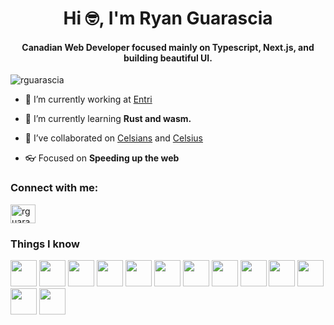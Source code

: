 <h1 align="center">Hi 🤓, I'm Ryan Guarascia</h1>
<h4 align="center">Canadian Web Developer focused mainly on Typescript, Next.js, and building beautiful UI.</h3>

<p align="left"> <img src="https://komarev.com/ghpvc/?username=rguarascia&label=Profile%20views&color=0e75b6&style=flat" alt="rguarascia" /> </p>

- 🚀 I’m currently working at [Entri](https://entri.com)

- 👀 I’m currently learning **Rust and wasm.**

- 🤖 I’ve collaborated on [Celsians](https://celsians.com) and [Celsius](https://celsius.network)

- 👓 Focused on **Speeding up the web**

<h3 align="left">Connect with me:</h3>
<p align="left">
<a href="https://twitter.com/rguarascia" target="blank"><img align="center" src="https://cdn.jsdelivr.net/npm/simple-icons@3.0.1/icons/twitter.svg" alt="rguarascia" height="30" width="40" /></a>
</p>

<h3 align="left">Things I know</h3>
<p align="left">
	<img src="https://cdn.jsdelivr.net/gh/devicons/devicon/icons/typescript/typescript-original.svg" width="42" height="42"/>
	<img src="https://cdn.jsdelivr.net/gh/devicons/devicon/icons/react/react-original.svg" width="42" height="42" />
    <img src="https://cdn.jsdelivr.net/gh/devicons/devicon/icons/css3/css3-plain-wordmark.svg" width="42" height="42" />
    <img src="https://cdn.jsdelivr.net/gh/devicons/devicon/icons/nodejs/nodejs-plain.svg" width="42" height="42" />
    <img src="https://cdn.jsdelivr.net/gh/devicons/devicon/icons/sass/sass-original.svg" width="42" height="42" />
    <img src="https://cdn.jsdelivr.net/gh/devicons/devicon/icons/amazonwebservices/amazonwebservices-original-wordmark.svg" width="42" height="42" />
    <img src="https://cdn.jsdelivr.net/gh/devicons/devicon/icons/androidstudio/androidstudio-original.svg" width="42" height="42" />
    <img src="https://cdn.jsdelivr.net/gh/devicons/devicon/icons/mysql/mysql-original-wordmark.svg" width="42" height="42"/>
    <img src="https://cdn.jsdelivr.net/gh/devicons/devicon/icons/nextjs/nextjs-original.svg" width="42" height="42" />
    <img src="https://cdn.jsdelivr.net/gh/devicons/devicon/icons/postgresql/postgresql-plain-wordmark.svg" width="42" height="42"/>
    <img src="https://cdn.jsdelivr.net/gh/devicons/devicon/icons/figma/figma-original.svg" width="42" height="42" />
    <img src="https://cdn.jsdelivr.net/gh/devicons/devicon/icons/linux/linux-original.svg" 
width="42" height="42" />
    <img src="https://cdn.jsdelivr.net/gh/devicons/devicon/icons/wordpress/wordpress-plain-wordmark.svg" width="42" height="42" />
</p>
